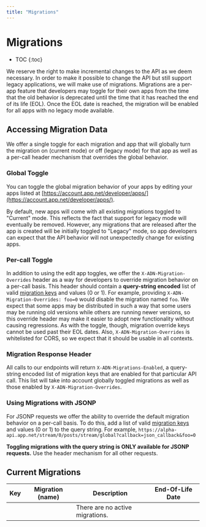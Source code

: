 ```yaml
---
title: "Migrations"
---
```


# Migrations

* TOC
{:toc}

We reserve the right to make incremental changes to the API as we deem necessary. In order to make it possible to change the API but still support legacy applications, we will make use of migrations. Migrations are a per-app feature that developers may toggle for their own apps from the time that the old behavior is deprecated until the time that it has reached the end of its life (EOL). Once the EOL date is reached, the migration will be enabled for all apps with no legacy mode available.

## Accessing Migration Data

We offer a single toggle for each migration and app that will globally turn the migration on (current mode) or off (legacy mode) for that app as well as a per-call header mechanism that overrides the global behavior.

### Global Toggle

You can toggle the global migration behavior of your apps by editing your apps listed at [https://account.app.net/developer/apps/](https://account.app.net/developer/apps/).

By default, new apps will come with all existing migrations toggled to "Current" mode. This reflects the fact that support for legacy mode will eventually be removed. However, any migrations that are released after the app is created will be initially toggled to "Legacy" mode, so app developers can expect that the API behavior will not unexpectedly change for existing apps.

### Per-call Toggle
In addition to using the edit app toggles, we offer the `X-ADN-Migration-Overrides` header as a way for developers to override migration behavior on a per-call basis. This header should contain a **query-string encoded** list of valid [migration keys](#current-migrations) and values (0 or 1). For example, providing `X-ADN-Migration-Overrides: foo=0` would disable the migration named `foo`. We expect that some apps may be distributed in such a way that some users may be running old versions while others are running newer versions, so this override header may make it easier to adopt new functionality without causing regressions. As with the toggle, though, migration override keys cannot be used past their EOL dates. Also, `X-ADN-Migration-Overrides` is whitelisted for CORS, so we expect that it should be usable in all contexts.

### Migration Response Header
All calls to our endpoints will return `X-ADN-Migrations-Enabled`, a query-string encoded list of migration keys that are enabled for that particular API call. This list will take into account globally toggled migrations as well as those enabled by `X-ADN-Migration-Overrides`.

### Using Migrations with JSONP
For JSONP requests we offer the ability to override the default migration behavior on a per-call basis. To do this, add a list of valid [migration keys](#current-migrations) and values (0 or 1) to the query string. For example, `https://alpha-api.app.net/stream/0/posts/stream/global?callback=json_callback&foo=0`

**Toggling migrations with the query string is ONLY available for JSONP requests.** Use the header mechanism for all other requests.

## Current Migrations

<table class='table table-striped'>
    <thead>
        <tr>
            <th>Key</th>
            <th>Migration (name)</th>
            <th>Description</th>
            <th width="120">End-Of-Life Date</th>
        </tr>
    </thead>
    <tbody>
        <tr>
            <td><code></code></td>
            <td></td>
            <td>There are no active migrations.</td>
            <td></td>
        </tr>
    </tbody>
</table>
